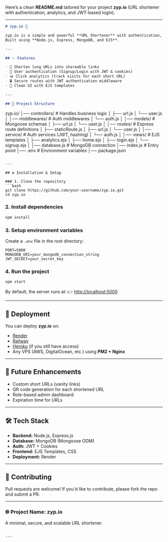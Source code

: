 Here’s a clean **README.md** tailored for your project **zyp.io** (URL shortener with authentication, analytics, and JWT-based login).

---

```markdown
# zyp.io 🚀

zyp.io is a simple and powerful **URL Shortener** with authentication, analytics, and JWT-based session management.  
Built using **Node.js, Express, MongoDB, and EJS**.

---

## ✨ Features

- 🔗 Shorten long URLs into shareable links
- 👤 User authentication (Signup/Login with JWT & cookies)
- 📊 Click analytics (track visits for each short URL)
- 🔒 Secure routes with JWT authentication middleware
- 🎨 Clean UI with EJS templates

---

## 📂 Project Structure
```

zyp.io/
│── controllers/ # Handles business logic
│ ├── url.js
│ └── user.js
│
│── middlewares/ # Auth middlewares
│ └── auth.js
│
│── models/ # Mongoose schemas
│ ├── url.js
│ └── user.js
│
│── routes/ # Express route definitions
│ ├── staticRoute.js
│ ├── url.js
│ └── user.js
│
│── service/ # Auth services (JWT, hashing)
│ └── auth.js
│
│── views/ # EJS templates
│ ├── analytics.ejs
│ ├── home.ejs
│ ├── login.ejs
│ └── signup.ejs
│
│── database.js # MongoDB connection
│── index.js # Entry point
│── .env # Environment variables
│── package.json

````

---

## ⚙️ Installation & Setup

### 1. Clone the repository
```bash
git clone https://github.com/your-username/zyp.io.git
cd zyp.io
````

### 2. Install dependencies

```bash
npm install
```

### 3. Setup environment variables

Create a `.env` file in the root directory:

```env
PORT=5000
MONGODB_URI=your_mongodb_connection_string
JWT_SECRET=your_secret_key
```

### 4. Run the project

```bash
npm start
```

By default, the server runs at:
👉 [http://localhost:5000](http://localhost:5000)

---

## 🚀 Deployment

You can deploy **zyp.io** on:

- [Render](https://render.com/)
- [Railway](https://railway.app/)
- [Heroku](https://www.heroku.com/) (if you still have access)
- Any VPS (AWS, DigitalOcean, etc.) using **PM2 + Nginx**

---

## 🔮 Future Enhancements

- Custom short URLs (vanity links)
- QR code generation for each shortened URL
- Role-based admin dashboard
- Expiration time for URLs

---

## 🛠️ Tech Stack

- **Backend:** Node.js, Express.js
- **Database:** MongoDB (Mongoose ODM)
- **Auth:** JWT + Cookies
- **Frontend:** EJS Templates, CSS
- **Deployment:** Render

---

## 🤝 Contributing

Pull requests are welcome! If you'd like to contribute, please fork the repo and submit a PR.

---

### 🌐 Project Name: **zyp.io**

A minimal, secure, and scalable URL shortener.

```

---
```
